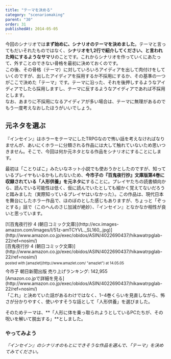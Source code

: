 ```yaml
---
title: "テーマを決める"
category: "scenariomaking"
parent: "30"
order: 31
publishedAt: 2014-05-05
---
```


今回のシナリオでは**まず始めに、シナリオのテーマを決めました**。テーマと言ってもだいそれたものではなく、**シナリオを1,2行で紹介してください、と言われた時にするようなサマリ**のことです。これからシナリオを作っていくにあたって、外すことのできない骨格を最初に決めておくのです。  
この後、その骨格（テーマ）に対していろいろアイディアを出して肉付けをしていくのですが、出したアイディアを採用するか不採用にするか、その基準の一つがここで決めた「テーマ」です。テーマに沿った、それを後押しするようなアイディアでしたら採用しますし、テーマに反するようなアイディアであれば不採用とします。  
なお、あまりに不採用になるアイディアが多い場合は、テーマに無理があるのでもう一度考えなおしたほうがいいでしょう。

## 元ネタを選ぶ

『インセイン』はホラーをテーマにしたTRPGなので怖い話を考えなければなりませんが、あいにくホラーに分類される作品には大して触れていないため思いつきません。そこで、今回は何か元ネタとなる作品をシナリオにすることにします。

最初は「ことりばこ」みたいなネット小説でも使おうかとしたのですが、知っているプレイヤもいるかもしれないため、**今市子の『百鬼夜行抄』文庫版第4巻に収録されている「人形供養」を元ネタに**することに。プレイヤたちの読書傾向から、読んでいる可能性は低く、仮に読んでいたとしても細かく覚えてないだろうと踏みました（実際知っているプレイヤはいなかった）。この作品は、現代日本を舞台にしたホラー作品で、ほのぼのとした感じもありますが、ちょっと「ぞっとする」話で（このへんのさじ加減が絶妙）、『インセイン』となかなか相性が良いと思っています。

<div class="amazlet-box" style="margin-bottom:0px"><div class="amazlet-image" style="float:left;margin:0px 12px 1px 0px">[![百鬼夜行抄 4 (朝日コミック文庫)](http://ecx.images-amazon.com/images/I/51z-amTCYVL._SL160_.jpg)](http://www.amazon.co.jp/exec/obidos/ASIN/4022690437/hikawatrpglab-22/ref=nosim/)</div><div class="amazlet-info" style="line-height:120%;margin-bottom:10px"><div class="amazlet-name" style="margin-bottom:10px;line-height:120%">[百鬼夜行抄 4 (朝日コミック文庫)](http://www.amazon.co.jp/exec/obidos/ASIN/4022690437/hikawatrpglab-22/ref=nosim/)<div class="amazlet-powered-date" style="font-size:80%;margin-top:5px;line-height:120%">posted with [amazlet](http://www.amazlet.com/ "amazlet") at 14.05.05</div></div><div class="amazlet-detail">今市子   
朝日新聞出版   
売り上げランキング: 142,955  
</div><div class="amazlet-sub-info" style="float:left"><div class="amazlet-link" style="margin-top:5px">[Amazon.co.jpで詳細を見る](http://www.amazon.co.jp/exec/obidos/ASIN/4022690437/hikawatrpglab-22/ref=nosim/)</div></div></div><div class="amazlet-footer" style="clear:left"></div></div>「これ」と決めていた話があるわけではなく、1−4巻くらいを見直しながら、怖さが分かりやすく、使いやすそうな話として「人形供養」を選びました。

そのためテーマは、**「人形に体を乗っ取られようとしているPCたちが、その呪いを解いて脱出する」**としました。

### やってみよう

<address>『インセイン』のシナリオのもとにできそうな作品を選んで、「テーマ」を決めてみてください。</address>
